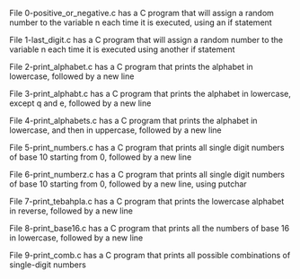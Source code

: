 File 0-positive_or_negative.c has a C program that will assign a random number to the variable n each time it is executed, using an if statement

File 1-last_digit.c has a C program that will assign a random number to the variable n each time it is executed using another if statement

File 2-print_alphabet.c has a C program that prints the alphabet in lowercase, followed by a new line

File 3-print_alphabt.c has a C program that prints the alphabet in lowercase, except q and e, followed by a new line

File 4-print_alphabets.c has a C program that prints the alphabet in lowercase, and then in uppercase, followed by a new line

File 5-print_numbers.c has a C program that prints all single digit numbers of base 10 starting from 0, followed by a new line

File 6-print_numberz.c has a C program that prints all single digit numbers of base 10 starting from 0, followed by a new line, using putchar

File 7-print_tebahpla.c has a C program that prints the lowercase alphabet in reverse, followed by a new line

File 8-print_base16.c has a C program that prints all the numbers of base 16 in lowercase, followed by a new line

File 9-print_comb.c has a C program that prints all possible combinations of single-digit numbers


